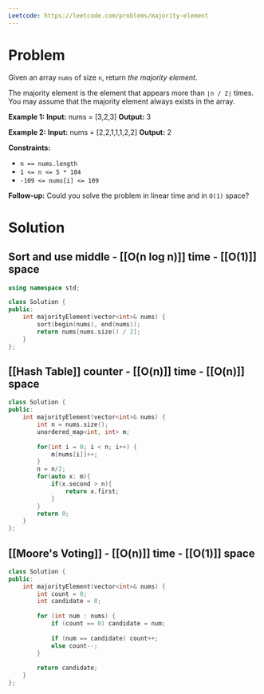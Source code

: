 ```yaml
---
Leetcode: https://leetcode.com/problems/majority-element
---
```

# Problem
  
Given an array `nums` of size `n`, return _the majority element_.

The majority element is the element that appears more than `⌊n / 2⌋` times. You may assume that the majority element always exists in the array.

**Example 1:**
**Input:** nums = [3,2,3]
**Output:** 3

**Example 2:**
**Input:** nums = [2,2,1,1,1,2,2]
**Output:** 2

**Constraints:**
- `n == nums.length`
- `1 <= n <= 5 * 104`
- `-109 <= nums[i] <= 109`

**Follow-up:** Could you solve the problem in linear time and in `O(1)` space?

# Solution

## Sort and use middle - [[O(n log n)]] time - [[O(1)]] space

```cpp
using namespace std;

class Solution {
public:
    int majorityElement(vector<int>& nums) {
		sort(begin(nums), end(nums));
		return nums[nums.size() / 2];
    }
};
```

## [[Hash Table]] counter - [[O(n)]] time - [[O(n)]] space

```cpp
class Solution {
public:
    int majorityElement(vector<int>& nums) {
        int n = nums.size();
        unordered_map<int, int> m;
        
        for(int i = 0; i < n; i++) {
            m[nums[i]]++;
        }
        n = n/2;
        for(auto x: m){
            if(x.second > n){
                return x.first;
            }
        }
        return 0;
    }
};
```

## [[Moore's Voting]] - [[O(n)]] time - [[O(1)]] space

```cpp
class Solution {
public:
    int majorityElement(vector<int>& nums) {
        int count = 0;
        int candidate = 0;
        
        for (int num : nums) {
            if (count == 0) candidate = num;
            
            if (num == candidate) count++;
            else count--;
        }
        
        return candidate;
    }
};
```